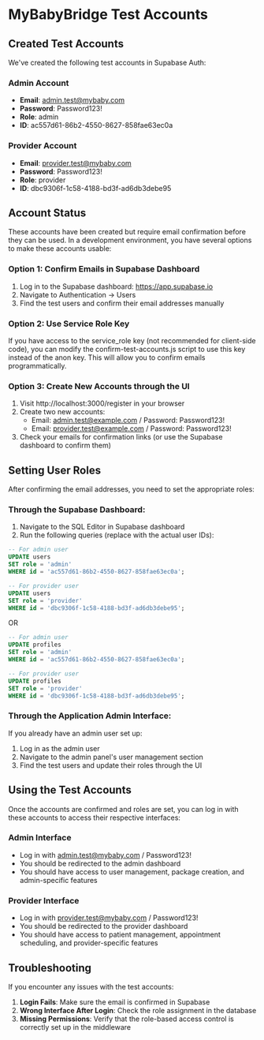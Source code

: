# MyBabyBridge Test Accounts

## Created Test Accounts

We've created the following test accounts in Supabase Auth:

### Admin Account
- **Email**: admin.test@mybaby.com
- **Password**: Password123!
- **Role**: admin
- **ID**: ac557d61-86b2-4550-8627-858fae63ec0a

### Provider Account
- **Email**: provider.test@mybaby.com
- **Password**: Password123!
- **Role**: provider
- **ID**: dbc9306f-1c58-4188-bd3f-ad6db3debe95

## Account Status

These accounts have been created but require email confirmation before they can be used. In a development environment, you have several options to make these accounts usable:

### Option 1: Confirm Emails in Supabase Dashboard
1. Log in to the Supabase dashboard: https://app.supabase.io
2. Navigate to Authentication → Users
3. Find the test users and confirm their email addresses manually

### Option 2: Use Service Role Key
If you have access to the service_role key (not recommended for client-side code), you can modify the confirm-test-accounts.js script to use this key instead of the anon key. This will allow you to confirm emails programmatically.

### Option 3: Create New Accounts through the UI
1. Visit http://localhost:3000/register in your browser
2. Create two new accounts:
   - Email: admin.test@example.com / Password: Password123!
   - Email: provider.test@example.com / Password: Password123!
3. Check your emails for confirmation links (or use the Supabase dashboard to confirm them)

## Setting User Roles

After confirming the email addresses, you need to set the appropriate roles:

### Through the Supabase Dashboard:
1. Navigate to the SQL Editor in Supabase dashboard
2. Run the following queries (replace with the actual user IDs):

```sql
-- For admin user
UPDATE users
SET role = 'admin'
WHERE id = 'ac557d61-86b2-4550-8627-858fae63ec0a';

-- For provider user
UPDATE users
SET role = 'provider'
WHERE id = 'dbc9306f-1c58-4188-bd3f-ad6db3debe95';
```

OR

```sql
-- For admin user
UPDATE profiles
SET role = 'admin'
WHERE id = 'ac557d61-86b2-4550-8627-858fae63ec0a';

-- For provider user
UPDATE profiles
SET role = 'provider'
WHERE id = 'dbc9306f-1c58-4188-bd3f-ad6db3debe95';
```

### Through the Application Admin Interface:
If you already have an admin user set up:
1. Log in as the admin user
2. Navigate to the admin panel's user management section
3. Find the test users and update their roles through the UI

## Using the Test Accounts

Once the accounts are confirmed and roles are set, you can log in with these accounts to access their respective interfaces:

### Admin Interface
- Log in with admin.test@mybaby.com / Password123!
- You should be redirected to the admin dashboard
- You should have access to user management, package creation, and admin-specific features

### Provider Interface
- Log in with provider.test@mybaby.com / Password123!
- You should be redirected to the provider dashboard
- You should have access to patient management, appointment scheduling, and provider-specific features

## Troubleshooting

If you encounter any issues with the test accounts:

1. **Login Fails**: Make sure the email is confirmed in Supabase
2. **Wrong Interface After Login**: Check the role assignment in the database
3. **Missing Permissions**: Verify that the role-based access control is correctly set up in the middleware 